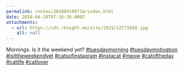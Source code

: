 ```yaml
---
permalink: /notes/201804100716/index.html
date: 2018-04-10T07:16:36.000Z
attachments:
  - url: https://cdn.rknight.me/site/2025/12771858.jpg
    alt: null
---
```


Mornings. Is it the weekend yet? <a href="https://pixelfed.social/discover/tags/tuesdaymorning?src=hash" title="#tuesdaymorning" class="u-url hashtag" rel="external nofollow noopener">#tuesdaymorning</a> <a href="https://pixelfed.social/discover/tags/tuesdaymotivation?src=hash" title="#tuesdaymotivation" class="u-url hashtag" rel="external nofollow noopener">#tuesdaymotivation</a> <a href="https://pixelfed.social/discover/tags/isittheweekendyet?src=hash" title="#isittheweekendyet" class="u-url hashtag" rel="external nofollow noopener">#isittheweekendyet</a> <a href="https://pixelfed.social/discover/tags/catsofinstagram?src=hash" title="#catsofinstagram" class="u-url hashtag" rel="external nofollow noopener">#catsofinstagram</a> <a href="https://pixelfed.social/discover/tags/instacat?src=hash" title="#instacat" class="u-url hashtag" rel="external nofollow noopener">#instacat</a> <a href="https://pixelfed.social/discover/tags/meow?src=hash" title="#meow" class="u-url hashtag" rel="external nofollow noopener">#meow</a> <a href="https://pixelfed.social/discover/tags/catoftheday?src=hash" title="#catoftheday" class="u-url hashtag" rel="external nofollow noopener">#catoftheday</a> <a href="https://pixelfed.social/discover/tags/catlife?src=hash" title="#catlife" class="u-url hashtag" rel="external nofollow noopener">#catlife</a> <a href="https://pixelfed.social/discover/tags/catlover?src=hash" title="#catlover" class="u-url hashtag" rel="external nofollow noopener">#catlover</a>
